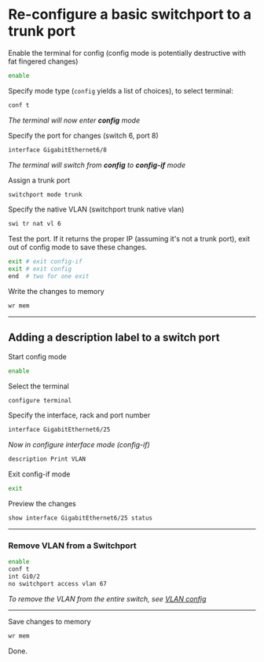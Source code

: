 # Re-configure a basic switchport to a trunk port

Enable the terminal for config (config mode is potentially destructive with fat fingered changes)

```bash
enable
```

Specify mode type (`config` yields a list of choices), to select terminal:

```bash
conf t
```

_The terminal will now enter **config** mode_

Specify the port for changes (switch 6, port 8)

```bash
interface GigabitEthernet6/8
```

_The terminal will switch from **config** to **config-if** mode_

Assign a trunk port

```bash
switchport mode trunk
```

Specify the native VLAN (switchport trunk native vlan)

```bash
swi tr nat vl 6
```

Test the port. If it returns the proper IP (assuming it's not a trunk port), exit out of config mode to save these changes.

```bash
exit # exit config-if
exit # exit config
end  # two for one exit
```

Write the changes to memory

```bash
wr mem
```

---

## Adding a description label to a switch port

Start config mode

```bash
enable
```

Select the terminal

```bash
configure terminal
```

Specify the interface, rack and port number

```bash
interface GigabitEthernet6/25
```

_Now in configure interface mode (config-if)_

```bash
description Print VLAN
```

Exit config-if mode

```bash
exit
```

Preview the changes

```bash
show interface GigabitEthernet6/25 status
```

---

### Remove VLAN from a Switchport

```bash
enable
conf t
int Gi0/2
no switchport access vlan 67
```

_To remove the VLAN from the entire switch, see [VLAN config](vlan-config.md)_

---

Save changes to memory

```bash
wr mem
```

Done.
